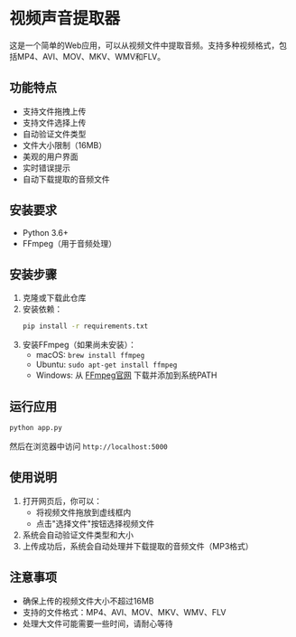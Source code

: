 # 视频声音提取器

这是一个简单的Web应用，可以从视频文件中提取音频。支持多种视频格式，包括MP4、AVI、MOV、MKV、WMV和FLV。

## 功能特点

- 支持文件拖拽上传
- 支持文件选择上传
- 自动验证文件类型
- 文件大小限制（16MB）
- 美观的用户界面
- 实时错误提示
- 自动下载提取的音频文件

## 安装要求

- Python 3.6+
- FFmpeg（用于音频处理）

## 安装步骤

1. 克隆或下载此仓库
2. 安装依赖：
   ```bash
   pip install -r requirements.txt
   ```
3. 安装FFmpeg（如果尚未安装）：
   - macOS: `brew install ffmpeg`
   - Ubuntu: `sudo apt-get install ffmpeg`
   - Windows: 从 [FFmpeg官网](https://ffmpeg.org/download.html) 下载并添加到系统PATH

## 运行应用

```bash
python app.py
```

然后在浏览器中访问 `http://localhost:5000`

## 使用说明

1. 打开网页后，你可以：
   - 将视频文件拖放到虚线框内
   - 点击"选择文件"按钮选择视频文件
2. 系统会自动验证文件类型和大小
3. 上传成功后，系统会自动处理并下载提取的音频文件（MP3格式）

## 注意事项

- 确保上传的视频文件大小不超过16MB
- 支持的文件格式：MP4、AVI、MOV、MKV、WMV、FLV
- 处理大文件可能需要一些时间，请耐心等待 